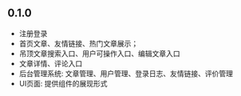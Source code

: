 ## 0.1.0
- 注册登录
- 首页文章、友情链接、热门文章展示；
- 吊顶文章搜索入口、用户可操作入口、编辑文章入口
- 文章详情、评论入口
- 后台管理系统: 文章管理、用户管理、登录日志、友情链接、评价管理
- UI页面: 提供组件的展现形式